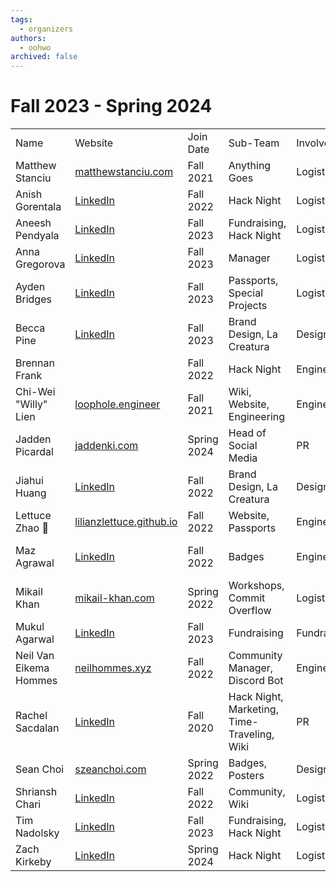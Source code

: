```yaml
---
tags:
  - organizers
authors:
  - oohwo
archived: false
---
```

# Fall 2023 - Spring 2024

<table>
    <tr>
        <td>Name</td>
        <td>Website</td>
        <td>Join Date</td>
        <td>Sub-Team</td>
        <td>Involvement</td>
        <td>Notes</td>
    </tr>
    <tr>
        <td>Matthew Stanciu</td>
        <td><a href="https://www.matthewstanciu.com">matthewstanciu.com</a></td>
        <td>Fall 2021</td>
        <td>Anything Goes</td>
        <td>Logistics</td>
        <td>President</td>
    </tr>
    <tr>
        <td>Anish Gorentala </td>
        <td><a href="https://www.linkedin.com/in/anish-g/">LinkedIn</a></td>
        <td>Fall 2022</td>
        <td>Hack Night</td>
        <td>Logistics</td>
        <td>Treasurer</td>
    </tr>
    <tr>
        <td>Aneesh Pendyala </td>
        <td><a href="https://www.linkedin.com/in/aneeshpendyala/">LinkedIn</a></td>
        <td>Fall 2023</td>
        <td>Fundraising, Hack Night</td>
        <td>Logistics</td>
        <td></td>
    </tr>
    <tr>
        <td>Anna Gregorova </td>
        <td><a href="https://www.linkedin.com/in/zuzanagrego/">LinkedIn</a></td>
        <td>Fall 2023</td>
        <td>Manager</td>
        <td>Logistics</td>
        <td></td>
    </tr>
    <tr>
        <td>Ayden Bridges</td>
        <td><a href="https://www.linkedin.com/in/ayden-bridges/">LinkedIn</a></td>
        <td>Fall 2023</td>
        <td>Passports, Special Projects</td>
        <td>Logistics</td>
        <td></td>
    </tr>
    <tr>
        <td>Becca Pine</td>
        <td><a href="https://www.linkedin.com/in/rebecca-pine-b0a3191a4/">LinkedIn</a></td>
        <td>Fall 2023</td>
        <td>Brand Design, La Creatura</td>
        <td>Design</td>
        <td></td>
    </tr>
    <tr>
        <td>Brennan Frank</td>
        <td></td>
        <td>Fall 2022</td>
        <td>Hack Night</td>
        <td>Engineering</td>
        <td></td>
    </tr>
    <tr>
        <td>Chi-Wei "Willy" Lien</td>
        <td><a href="https://www.loophole.engineer">loophole.engineer</a></td>
        <td>Fall 2021</td>
        <td>Wiki, Website, Engineering</td>
        <td>Engineering</td>
        <td></td>
    </tr>
    <tr>
        <td>Jadden Picardal</td>
        <td><a href="https://www.jaddenki.com">jaddenki.com</a></td>
        <td>Spring 2024</td>
        <td>Head of Social Media</td>
        <td>PR</td>
        <td></td>
    </tr>
    <tr>
        <td>Jiahui Huang </td>
        <td><a href="https://www.linkedin.com/in/jiahui--huang/">LinkedIn</a></td>
        <td>Fall 2022</td>
        <td>Brand Design, La Creatura</td>
        <td>Design</td>
        <td></td>
    </tr>
    <tr>
        <td>Lettuce Zhao 🥬 </td>
        <td><a href="https://lilianzlettuce.github.io">lilianzlettuce.github.io</a></td>
        <td>Fall 2022</td>
        <td>Website, Passports</td>
        <td>Engineering</td>
        <td></td>
    </tr>
    <tr>
        <td>Maz Agrawal</td>
        <td><a href="https://www.linkedin.com/in/mazagrawal/">LinkedIn</a></td>
        <td>Fall 2022</td>
        <td>Badges</td>
        <td>Engineering</td>
        <td>Removed Spring 2024</td>
    </tr>
    <tr>
        <td>Mikail Khan </td>
        <td><a href="https://mikail-khan.com">mikail-khan.com</a></td>
        <td>Spring 2022</td>
        <td>Workshops, Commit Overflow</td>
        <td>Logistics</td>
        <td></td>
        <td></td>
    </tr>
    <tr>
        <td>Mukul Agarwal</td>
        <td><a href="https://www.linkedin.com/in/agarw-mukul/">LinkedIn</a></td>
        <td>Fall 2023</td>
        <td>Fundraising</td>
        <td>Fundraising</td>
        <td></td>
        <td></td>
    </tr>
    <tr>
        <td>Neil Van Eikema Hommes</td>
        <td><a href="https://neilhommes.xyz">neilhommes.xyz</a></td>
        <td>Fall 2022</td>
        <td>Community Manager, Discord Bot</td>
        <td>Engineering</td>
        <td></td>
        <td></td>
    </tr>
    <tr>
        <td>Rachel Sacdalan</td>
        <td><a href="https://www.linkedin.com/in/rsacdalan02/">LinkedIn</a></td>
        <td>Fall 2020</td>
        <td>Hack Night, Marketing, Time-Traveling, Wiki</td>
        <td>PR</td>
        <td></td>
        <td></td>
    </tr>
    <tr>
        <td>Sean Choi</td>
        <td><a href="http://szeanchoi.com/">szeanchoi.com</a></td>
        <td>Spring 2022</td>
        <td>Badges, Posters</td>
        <td>Design</td>
        <td></td>
        <td></td>
    </tr>
    <tr>
        <td>Shriansh Chari </td>
        <td><a href="https://www.linkedin.com/in/shriansh-chari/">LinkedIn</a></td>
        <td>Fall 2022</td>
        <td>Community, Wiki</td>
        <td>Logistics</td>
        <td></td>
        <td></td>
    </tr>
    <tr>
        <td>Tim Nadolsky</td>
        <td><a href="https://www.linkedin.com/in/timusic/">LinkedIn</a></td>
        <td>Fall 2023</td>
        <td>Fundraising, Hack Night</td>
        <td>Logistics</td>
        <td></td>
        <td></td>
    </tr>
    <tr>
        <td>Zach Kirkeby</td>
        <td><a href="https://www.linkedin.com/in/zacharykirkeby/">LinkedIn</a></td>
        <td>Spring 2024</td>
        <td>Hack Night</td>
        <td>Logistics</td>
        <td></td>
        <td></td>
    </tr>
</table>